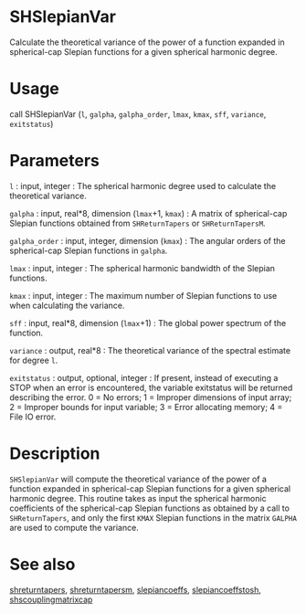 # SHSlepianVar

Calculate the theoretical variance of the power of a function expanded in spherical-cap Slepian functions for a given spherical harmonic degree.

# Usage

call SHSlepianVar (`l`, `galpha`, `galpha_order`, `lmax`, `kmax`, `sff`, `variance`, `exitstatus`)

# Parameters

`l` : input, integer
:   The spherical harmonic degree used to calculate the theoretical variance.

`galpha` : input, real\*8, dimension (`lmax`+1, `kmax`)
:   A matrix of spherical-cap Slepian functions obtained from `SHReturnTapers` or `SHReturnTapersM`.

`galpha_order` : input, integer, dimension (`kmax`)
:   The angular orders of the spherical-cap Slepian functions in `galpha`.

`lmax` : input, integer
:   The spherical harmonic bandwidth of the Slepian functions.

`kmax` : input, integer
:   The maximum number of Slepian functions to use when calculating the variance.

`sff` : input, real\*8, dimension (`lmax`+1)
:   The global power spectrum of the function.

`variance` : output, real\*8
:   The theoretical variance of the spectral estimate for degree `l`.

`exitstatus` : output, optional, integer
:   If present, instead of executing a STOP when an error is encountered, the variable exitstatus will be returned describing the error. 0 = No errors; 1 = Improper dimensions of input array; 2 = Improper bounds for input variable; 3 = Error allocating memory; 4 = File IO error.

# Description

`SHSlepianVar` will compute the theoretical variance of the power of a function expanded in spherical-cap Slepian functions for a given spherical harmonic degree. This routine takes as input the spherical harmonic coefficients of the spherical-cap Slepian functions as obtained by a call to `SHReturnTapers`, and only the first `KMAX` Slepian functions in the matrix `GALPHA` are used to compute the variance.

# See also

[shreturntapers](shreturntapers.html), [shreturntapersm](shreturntapersm.html), [slepiancoeffs](slepiancoeffs.html), [slepiancoeffstosh](slepiancoeffstosh.html), [shscouplingmatrixcap](shscouplingmatrixcap.html)
